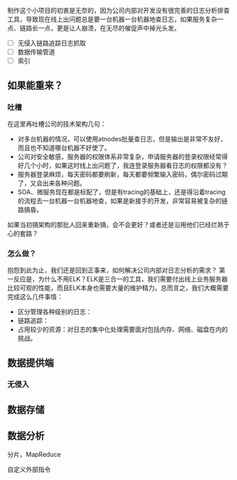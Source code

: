 
制作这个小项目的初衷是无奈的，因为公司内部对开发没有很完善的日志分析排查工具，导致现在线上出问题总是要一台机器一台机器地查日志，如果服务复杂一点、链路长一点，更是让人崩溃，在无尽的催促声中掉光头发。

* [ ] 无侵入链路追踪日志抓取
* [ ] 数据传输管道
* [ ] 索引

## 如果能重来？
### 吐槽
在这里再吐槽公司的技术架构几句：
* 对多台机器的情况，可以使用atnodes批量查日志，但是输出是非常不友好，而且也不知道哪台机器不好使了。
* 公司对安全敏感，服务器的权限体系非常复杂，申请服务器的登录权限经常得好几个小时，如果这时线上出问题了，我连登录服务器看日志的权限都没有？
* 服务器登录麻烦，每天密码都要刷新，每天都要频繁输入密码，偶尔密码过期了，又会出来各种问题。
* SOA、微服务现在都是标配了，但是有tracing的基础上，还是得沿着tracing的流程去一台机器一台机器地查，如果是新接手的开发，非常容易被复杂的链路搞昏。

如果当初搞架构的那批人回来重新搞，会不会更好？或者还是沿用他们已经烂熟于心的套路？

### 怎么做？
抱怨到此为止，我们还是回到正事来，如何解决公司内部对日志分析的需求？
第一反应是，为什么不用ELK？ELK是三合一的工具，我们需要付出线上业务服务器比较可观的性能，而且ELK本身也需要大量的维护精力。总而言之，我们大概需要完成这么几件事情：
* 区分管理各种级别的日志：
* 链路追踪：
* 占用较少的资源：对日志的集中化处理需要面对包括内存、网络、磁盘在内的挑战。

## 数据提供端

### 无侵入


## 数据存储


## 数据分析

分片，MapReduce

自定义外部指令



